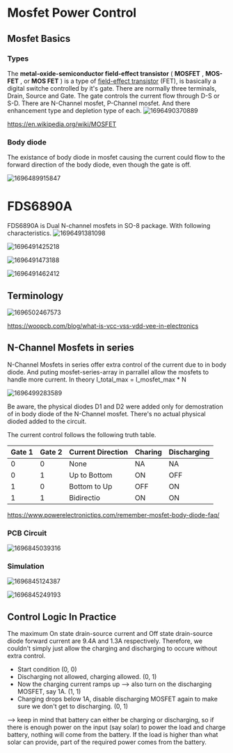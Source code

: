 # Mosfet Power Control

## Mosfet Basics

### Types

The **metal-oxide-semiconductor field-effect transistor** ( **MOSFET** ,  **MOS-FET** , or  **MOS FET** ) is a type of [field-effect transistor](https://en.wikipedia.org/wiki/Field-effect_transistor "Field-effect transistor") (FET), is basically a digital switche controlled by it's gate. There are normally three terminals, Drain, Source and Gate. The gate controls the current flow through D-S or S-D. There are N-Channel mosfet, P-Channel mosfet. And there enhancement type and depletion type of each.
![1696490370889](image/README/1696490370889.png)

https://en.wikipedia.org/wiki/MOSFET

### Body diode

The existance of body diode in mosfet causing the current could flow to the forward direction of the body diode, even though the gate is off.

![1696489915847](image/README/1696489915847.png)

# FDS6890A

FDS6890A is Dual N-channel mosfets in SO-8 package. With following characteristics.
![1696491381098](image/README/1696491381098.png)

![1696491425218](image/README/1696491425218.png)

![1696491473188](image/README/1696491473188.png)

![1696491462412](image/README/1696491462412.png)

## Terminology

![1696502467573](image/README/1696502467573.png)

https://woopcb.com/blog/what-is-vcc-vss-vdd-vee-in-electronics

## N-Channel Mosfets in series

N-Channel Mosfets in series offer extra control of the current due to in body diode. And puting mosfet-series-array in parrallel allow the mosfets to handle more current. In theory I_total_max = I_mosfet_max * N

![1696499283589](image/README/1696499283589.png)

Be aware, the physical diodes D1 and D2 were added only for demostration of in body diode of the N-Channel mosfet. There's no actual physical dioded added to the circuit.

The current control follows the following truth table.

| Gate 1 | Gate 2 | Current Direction | Charing | Discharging |
| ------ | ------ | ----------------- | ------- | ----------- |
| 0      | 0      | None              | NA      | NA          |
| 0      | 1      | Up to Bottom      | ON      | OFF         |
| 1      | 0      | Bottom to Up      | OFF     | ON          |
| 1      | 1      | Bidirectio        | ON      | ON          |

https://www.powerelectronictips.com/remember-mosfet-body-diode-faq/

### PCB Circuit

![1696845039316](image/README/1696845039316.png)

### Simulation

![1696845124387](image/README/1696845124387.png)

![1696845249193](image/README/1696845249193.png)

## Control Logic In Practice

The maximum On state drain-source current and Off state drain-source diode forward current are 9.4A and 1.3A respectively. Therefore, we couldn't simply just allow the charging and discharging to occure without extra control.

- Start condition (0, 0)
- Discharging not allowed, charging allowed. (0, 1)
- Now the charging current ramps up --> also turn on the discharging MOSFET, say 1A. (1, 1)
- Charging drops below 1A, disable discharging MOSFET again to make sure we don't get to discharging. (0, 1)

--> keep in mind that
battery can either be charging or discharging, so if there is enough
power on the input (say solar) to power the load and charge battery,
nothing will come from the battery. If the load is higher than what
solar can provide, part of the required power comes from the battery.
